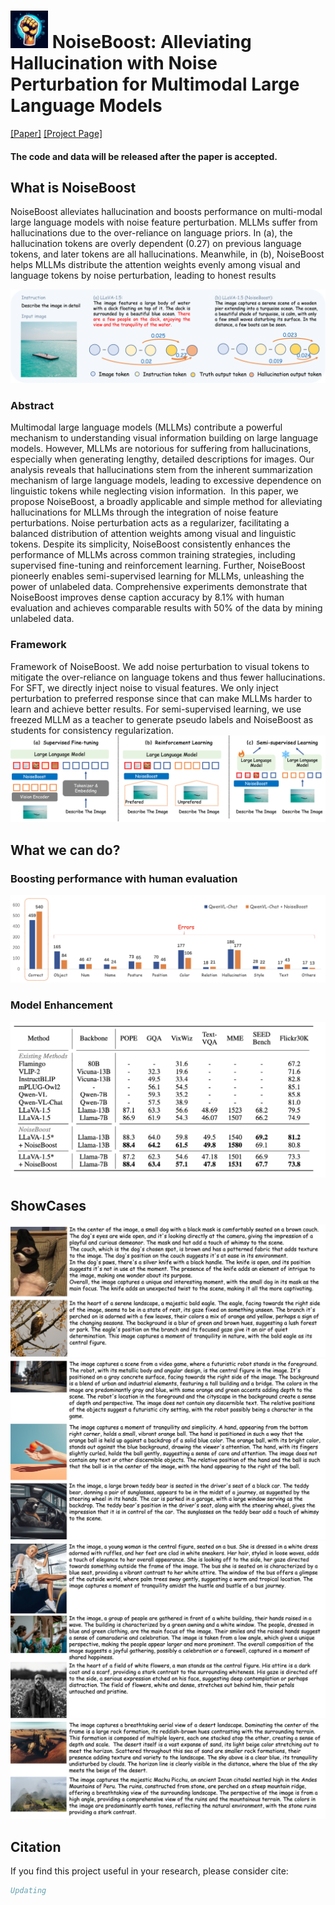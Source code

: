 
# <img width="60" alt="image" src="docs/images/avatar.jpg"> NoiseBoost: Alleviating Hallucination with Noise Perturbation for Multimodal Large Language Models

[\[Paper\]](https://arxiv.org/abs/2405.20081)  [\[Project Page\]](https://kaiwu5.github.io/noiseboost/)

#### The code and data will be released after the paper is accepted.

## What is NoiseBoost
NoiseBoost alleviates hallucination and boosts performance on multi-modal large language models with noise feature perturbation. MLLMs suffer from hallucinations due to the over-reliance on language priors. In (a), the
hallucination tokens are overly dependent (0.27) on previous language tokens, and later tokens are all
hallucinations. Meanwhile, in (b), NoiseBoost helps MLLMs distribute the attention weights evenly
among visual and language tokens by noise perturbation, leading to honest results

![alt text](docs/images/intui1.png "Title")


### Abstract
Multimodal large language models (MLLMs) contribute a powerful mechanism to understanding visual information building on large language models.
However, MLLMs are notorious for suffering from hallucinations, especially when generating lengthy, detailed descriptions for images.
Our analysis reveals that hallucinations stem from the inherent summarization mechanism of large language models, leading to excessive dependence on linguistic tokens while neglecting vision information. 
In this paper, we propose NoiseBoost, a broadly applicable and simple method for alleviating hallucinations for MLLMs through the integration of noise feature perturbations.
Noise perturbation acts as a regularizer, facilitating a balanced distribution of attention weights among visual and linguistic tokens.
Despite its simplicity, NoiseBoost consistently enhances the performance of MLLMs across common training strategies, including supervised fine-tuning and reinforcement learning.
Further, NoiseBoost pioneerly enables semi-supervised learning for MLLMs, unleashing the power of unlabeled data.
Comprehensive experiments demonstrate that NoiseBoost improves dense caption accuracy by 8.1\% with human evaluation and achieves comparable results with 50\% of the data by mining unlabeled data.


### Framework
Framework of NoiseBoost. We add noise perturbation to visual tokens to mitigate the over-reliance on language tokens and thus fewer hallucinations. For SFT, we directly inject noise to visual features. We only inject perturbation to preferred response since that can make MLLMs harder to learn and achieve better results. For semi-supervised learning, we use freezed MLLM as a teacher to generate pseudo labels and NoiseBoost as students for consistency regularization.
![alt text](docs/images/framenoise.png "Method")


## What we can do?
### Boosting performance with human evaluation

![alt text](docs/images/human_eval.png "Humaneval")

### Model Enhancement
![alt text](docs/images/performance_table.png "perftable")

## ShowCases
![alt text](docs/images/mask_animal.png)
![alt text](docs/images/mask_art.png)
![alt text](docs/images/mask_people.png)
![alt text](docs/images/mask_view.png)



## Citation
If you find this project useful in your research, please consider cite:

```BibTeX
Updating
```
